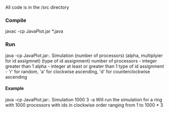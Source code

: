All code is in the /src directory

### Compile
javac -cp JavaPlot.jar *.java

### Run 
java -cp JavaPlot.jar:. Simulation (number of processors) (alpha, multiplyier for id assigmnet) (type of id assignment)
number of processors - integer greater than 1
alpha - integer at least or greater than 1
type of id assignment - 'r' for random, 'a' for clockwise ascending, 'd' for counterclockwise ascending


#### Example
java -cp JavaPlot.jar:. Simulation 1000 3 -a
Will run the simulation for a ring with 1000 processors with ids in clockwise order ranging from 1 to 1000 * 3
